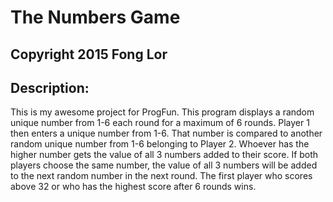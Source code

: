 # The Numbers Game
## Copyright 2015 Fong Lor
## Description:
This is my awesome project for ProgFun. This program displays a random unique number from 1-6 each round for a maximum of 6 rounds. Player 1 then enters a unique number from 1-6. That number is compared to another random unique number from 1-6 belonging to Player 2.  Whoever has the higher number gets the value of all 3 numbers added to their  score. If both players choose the same number, the value of all 3 numbers will  be added to the next random number in the next round. The first player who  scores above 32 or who has the highest score after 6 rounds wins.